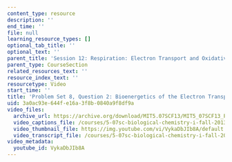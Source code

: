 ```yaml
---
content_type: resource
description: ''
end_time: ''
file: null
learning_resource_types: []
optional_tab_title: ''
optional_text: ''
parent_title: 'Session 12: Respiration: Electron Transport and Oxidative Phosphorylation'
parent_type: CourseSection
related_resources_text: ''
resource_index_text: ''
resourcetype: Video
start_time: ''
title: 'Problem Set 8, Question 2: Bioenergetics of the Electron Transport Chain'
uid: 3a0ac93e-644f-e16a-3f8b-0840a9f8df9a
video_files:
  archive_url: https://archive.org/download/MIT5.07SCF13/MIT5_07SCF13_Pset8_Q2_300k.mp4
  video_captions_file: /courses/5-07sc-biological-chemistry-i-fall-2013/01a3981eedb05961aff512de814fad01_VykaDbJIb8A.vtt
  video_thumbnail_file: https://img.youtube.com/vi/VykaDbJIb8A/default.jpg
  video_transcript_file: /courses/5-07sc-biological-chemistry-i-fall-2013/cc0ec6d9876f979adc30ea92afbd1523_VykaDbJIb8A.pdf
video_metadata:
  youtube_id: VykaDbJIb8A
---
```

